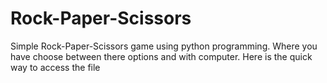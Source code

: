 # Rock-Paper-Scissors
Simple Rock-Paper-Scissors game using python programming. Where you have choose between there options and with computer.
Here is the quick way to access the file 
